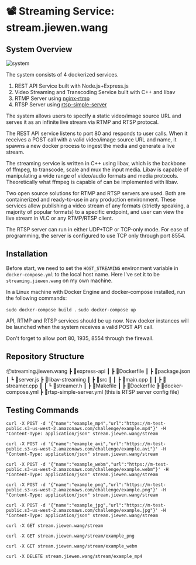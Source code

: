 # 📽 Streaming Service: stream.jiewen.wang

## System Overview
![system](https://storage.googleapis.com/jiewen-storage/system.png)

The system consists of 4 dockerized services.

1. REST API Service built with Node.js+Express.js 
2. Video Streaming and Transcoding Service built with C++ and libav
3. RTMP Server using [nginx-rtmp](https://github.com/tiangolo/nginx-rtmp-docker)
4. RTSP Server using [rtsp-simple-server](https://github.com/aler9/rtsp-simple-server)

The system allows users to specify a static video/image source URL and serves it as an infinite live stream via RTMP and RTSP protocal.

The REST API service listens to port 80 and responds to user calls. When it receives a POST call with a valid video/image source URL and name, it spawns a new docker process to ingest the media and generate a live stream.

The streaming service is written in C++ using libav, which is the backbone of ffmpeg, to transcode, scale and mux the input media. Libav is capable of manipulating a wide range of video/audio formats and media protocols. Theoretically what ffmpeg is capable of can be implemented with libav.

Two open source solutions for RTMP and RTSP servers are used. Both are containerized and ready-to-use in any production environment. These services allow publishing a video stream of any formats (strictly speaking, a majority of popular formats) to a specific endpoint, and user can view the live stream in VLC or any RTMP/RTSP client. 

The RTSP server can run in either UDP+TCP or TCP-only mode. For ease of programming, the server is configured to use TCP only through port 8554.

## Installation
Before start, we need to set the `HOST_STREAMING` environment variable in `docker-compose.yml` to the local host name. Here I've set it to be `streaming.jiewen.wang` on my own machine.

In a Linux machine with Docker Engine and docker-compose installed, run the following commands:

`sudo docker-compose build .`
`sudo docker-compose up`

API, RTMP and RTSP services should be up now. New docker instances will be launched when the system receives a valid POST API call.

Don't forget to allow port 80, 1935, 8554 through the firewall.

## Repository Structure
📦streaming.jiewen.wang
 ┣ 📂express-api
 ┃ ┣ 📜Dockerfile
 ┃ ┣ 📜package.json
 ┃ ┗ 📜server.js
 ┣ 📂libav-streaming
 ┃ ┣ 📂src
 ┃ ┃ ┣ 📜main.cpp
 ┃ ┃ ┣ 📜streamer.cpp
 ┃ ┃ ┗ 📜streamer.h
 ┃ ┣ 📜Makefile
 ┃ ┣ 📜Dockerfile
 ┣ 📜docker-compose.yml
 ┣ 📜rtsp-simple-server.yml (this is RTSP server config file)

## Testing Commands
`curl -X POST -d '{"name":"example_mp4","url":"https://m-test-public.s3-us-west-2.amazonaws.com/challenge/example.mp4"}' -H "Content-Type: application/json" stream.jiewen.wang/stream`

`curl -X POST -d '{"name":"example_avi","url":"https://m-test-public.s3-us-west-2.amazonaws.com/challenge/example.avi"}' -H "Content-Type: application/json" stream.jiewen.wang/stream`

`curl -X POST -d '{"name":"example_webm","url":"https://m-test-public.s3-us-west-2.amazonaws.com/challenge/example.webm"}' -H "Content-Type: application/json" stream.jiewen.wang/stream`

`curl -X POST -d '{"name":"example_png","url":"https://m-test-public.s3-us-west-2.amazonaws.com/challenge/example.png"}' -H "Content-Type: application/json" stream.jiewen.wang/stream`

`curl -X POST -d '{"name":"example_jpg","url":"https://m-test-public.s3-us-west-2.amazonaws.com/challenge/example.jpg"}' -H "Content-Type: application/json" stream.jiewen.wang/stream`

`curl -X GET stream.jiewen.wang/stream`

`curl -X GET stream.jiewen.wang/stream/example_png`

`curl -X GET stream.jiewen.wang/stream/example_webm`

`curl -X DELETE stream.jiewen.wang/stream/example_mp4`
